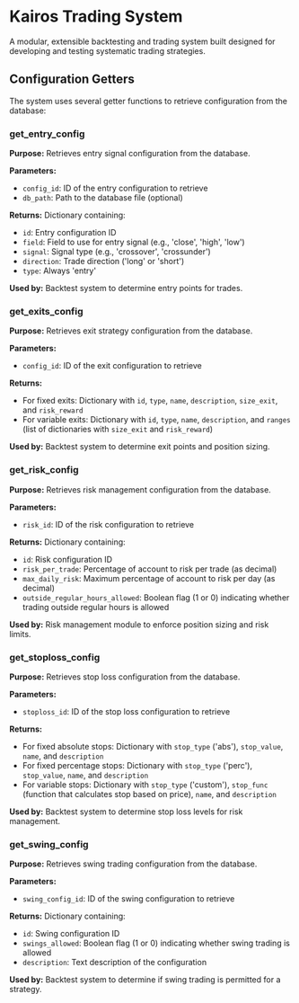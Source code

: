 # Kairos Trading System

A modular, extensible backtesting and trading system built designed for developing and testing systematic trading strategies.

## Configuration Getters

The system uses several getter functions to retrieve configuration from the database:

### get_entry_config

**Purpose:** Retrieves entry signal configuration from the database.

**Parameters:**
- `config_id`: ID of the entry configuration to retrieve
- `db_path`: Path to the database file (optional)

**Returns:** Dictionary containing:
- `id`: Entry configuration ID
- `field`: Field to use for entry signal (e.g., 'close', 'high', 'low')
- `signal`: Signal type (e.g., 'crossover', 'crossunder')
- `direction`: Trade direction ('long' or 'short')
- `type`: Always 'entry'

**Used by:** Backtest system to determine entry points for trades.

### get_exits_config

**Purpose:** Retrieves exit strategy configuration from the database.

**Parameters:**
- `config_id`: ID of the exit configuration to retrieve

**Returns:**
- For fixed exits: Dictionary with `id`, `type`, `name`, `description`, `size_exit`, and `risk_reward`
- For variable exits: Dictionary with `id`, `type`, `name`, `description`, and `ranges` (list of dictionaries with `size_exit` and `risk_reward`)

**Used by:** Backtest system to determine exit points and position sizing.

### get_risk_config

**Purpose:** Retrieves risk management configuration from the database.

**Parameters:**
- `risk_id`: ID of the risk configuration to retrieve

**Returns:** Dictionary containing:
- `id`: Risk configuration ID
- `risk_per_trade`: Percentage of account to risk per trade (as decimal)
- `max_daily_risk`: Maximum percentage of account to risk per day (as decimal)
- `outside_regular_hours_allowed`: Boolean flag (1 or 0) indicating whether trading outside regular hours is allowed

**Used by:** Risk management module to enforce position sizing and risk limits.

### get_stoploss_config

**Purpose:** Retrieves stop loss configuration from the database.

**Parameters:**
- `stoploss_id`: ID of the stop loss configuration to retrieve

**Returns:**
- For fixed absolute stops: Dictionary with `stop_type` ('abs'), `stop_value`, `name`, and `description`
- For fixed percentage stops: Dictionary with `stop_type` ('perc'), `stop_value`, `name`, and `description`
- For variable stops: Dictionary with `stop_type` ('custom'), `stop_func` (function that calculates stop based on price), `name`, and `description`

**Used by:** Backtest system to determine stop loss levels for risk management.

### get_swing_config

**Purpose:** Retrieves swing trading configuration from the database.

**Parameters:**
- `swing_config_id`: ID of the swing configuration to retrieve

**Returns:** Dictionary containing:
- `id`: Swing configuration ID
- `swings_allowed`: Boolean flag (1 or 0) indicating whether swing trading is allowed
- `description`: Text description of the configuration

**Used by:** Backtest system to determine if swing trading is permitted for a strategy.


